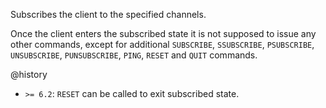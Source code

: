 Subscribes the client to the specified channels.

Once the client enters the subscribed state it is not supposed to issue any
other commands, except for additional `SUBSCRIBE`, `SSUBSCRIBE`, `PSUBSCRIBE`, `UNSUBSCRIBE`,
`PUNSUBSCRIBE`, `PING`, `RESET` and `QUIT` commands.

@history

* `>= 6.2`: `RESET` can be called to exit subscribed state.
